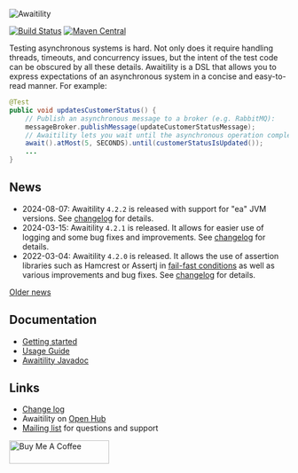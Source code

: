 ![Awaitility](resources/Awaitility_logo_red_small.png) 

[![Build Status](https://github.com/awaitility/awaitility/actions/workflows/ci.yml/badge.svg?branch=master)](https://github.com/awaitility/awaitility/actions/workflows/ci.yml)
[![Maven Central](https://maven-badges.herokuapp.com/maven-central/org.awaitility/awaitility/badge.svg)](https://search.maven.org/#search%7Cgav%7C1%7Cg%3A"org.awaitility"%20AND%20a%3A"awaitility")

Testing asynchronous systems is hard. Not only does it require handling threads, timeouts, and concurrency issues, but the intent of the test code can be obscured by all these details. Awaitility is a DSL that allows you to express expectations of an asynchronous system in a concise and easy-to-read manner. For example:

```java
@Test
public void updatesCustomerStatus() {
    // Publish an asynchronous message to a broker (e.g. RabbitMQ):
    messageBroker.publishMessage(updateCustomerStatusMessage);
    // Awaitility lets you wait until the asynchronous operation completes:
    await().atMost(5, SECONDS).until(customerStatusIsUpdated());
    ...
}
```

## News
* 2024-08-07: Awaitility `4.2.2` is released with support for "ea" JVM versions. See [changelog](https://raw.githubusercontent.com/awaitility/awaitility/master/changelog.txt) for details.
* 2024-03-15: Awaitility `4.2.1` is released. It allows for easier use of logging and some bug fixes and improvements. See [changelog](https://raw.githubusercontent.com/awaitility/awaitility/master/changelog.txt) for details. 
* 2022-03-04: Awaitility `4.2.0` is released. It allows the use of assertion libraries such as Hamcrest or Assertj in [fail-fast conditions](https://github.com/awaitility/awaitility/wiki/Usage#fail-fast-conditions) as well as various improvements and bug fixes. See [changelog](https://raw.githubusercontent.com/awaitility/awaitility/master/changelog.txt) for details.

[Older news](https://github.com/awaitility/awaitility/wiki/OldNews)

## Documentation

* [Getting started](https://github.com/awaitility/awaitility/wiki/Getting_started)
* [Usage Guide](https://github.com/awaitility/awaitility/wiki/Usage)
* [Awaitility Javadoc](http://www.javadoc.io/doc/org.awaitility/awaitility/4.2.2)

## Links
* [Change log](https://github.com/awaitility/awaitility/raw/master/changelog.txt)
* Awaitility on [Open Hub](https://www.openhub.net/p/awaitility)
* [Mailing list](http://groups.google.com/group/awaitility) for questions and support

<a href="https://www.buymeacoffee.com/johanhaleby" target="_blank"><img src="https://cdn.buymeacoffee.com/buttons/arial-blue.png" alt="Buy Me A Coffee" style="height: 42px !important;width: 180px !important;" height="42px" width="180px"></a>
